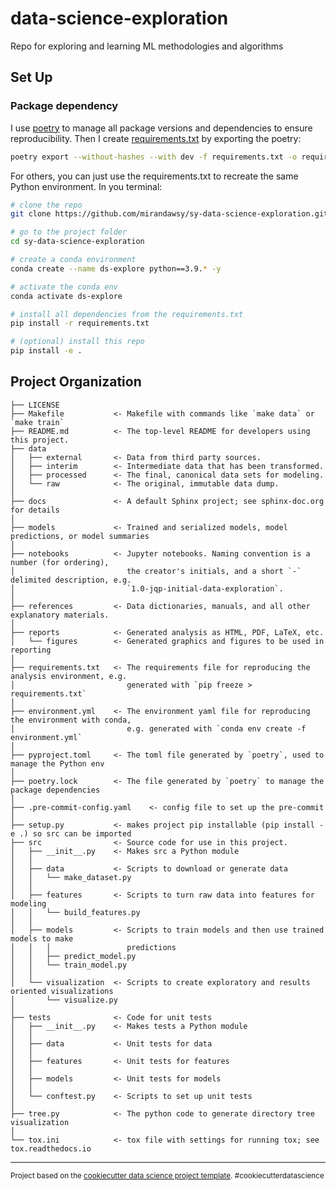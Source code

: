 data-science-exploration
==============================

Repo for exploring and learning ML methodologies and algorithms

Set Up
------------
### Package dependency
I use [poetry](https://python-poetry.org/docs/) to manage all package versions and dependencies to ensure reproducibility. Then I create [requirements.txt](/requirements.txt) by exporting the poetry:
```bash
poetry export --without-hashes --with dev -f requirements.txt -o requirements.txt
``` 

For others, you can just use the requirements.txt to recreate the same Python environment. In you terminal:
```bash
# clone the repo
git clone https://github.com/mirandawsy/sy-data-science-exploration.git

# go to the project folder
cd sy-data-science-exploration

# create a conda environment
conda create --name ds-explore python==3.9.* -y

# activate the conda env
conda activate ds-explore

# install all dependencies from the requirements.txt
pip install -r requirements.txt

# (optional) install this repo
pip install -e .
```

Project Organization
------------

    ├── LICENSE
    ├── Makefile           <- Makefile with commands like `make data` or `make train`
    ├── README.md          <- The top-level README for developers using this project.
    ├── data
    │   ├── external       <- Data from third party sources.
    │   ├── interim        <- Intermediate data that has been transformed.
    │   ├── processed      <- The final, canonical data sets for modeling.
    │   └── raw            <- The original, immutable data dump.
    │
    ├── docs               <- A default Sphinx project; see sphinx-doc.org for details
    │
    ├── models             <- Trained and serialized models, model predictions, or model summaries
    │
    ├── notebooks          <- Jupyter notebooks. Naming convention is a number (for ordering),
    │                         the creator's initials, and a short `-` delimited description, e.g.
    │                         `1.0-jqp-initial-data-exploration`.
    │
    ├── references         <- Data dictionaries, manuals, and all other explanatory materials.
    │
    ├── reports            <- Generated analysis as HTML, PDF, LaTeX, etc.
    │   └── figures        <- Generated graphics and figures to be used in reporting
    │
    ├── requirements.txt   <- The requirements file for reproducing the analysis environment, e.g.
    │                         generated with `pip freeze > requirements.txt`
    │
    ├── environment.yml    <- The environment yaml file for reproducing the environment with conda, 
    │                         e.g. generated with `conda env create -f environment.yml`
    │
    ├── pyproject.toml     <- The toml file generated by `poetry`, used to manage the Python env 
    │
    ├── poetry.lock        <- The file generated by `poetry` to manage the package dependencies 
    │
    ├── .pre-commit-config.yaml    <- config file to set up the pre-commit
    │
    ├── setup.py           <- makes project pip installable (pip install -e .) so src can be imported
    ├── src                <- Source code for use in this project.
    │   ├── __init__.py    <- Makes src a Python module
    │   │
    │   ├── data           <- Scripts to download or generate data
    │   │   └── make_dataset.py
    │   │
    │   ├── features       <- Scripts to turn raw data into features for modeling
    │   │   └── build_features.py
    │   │
    │   ├── models         <- Scripts to train models and then use trained models to make
    │   │   │                 predictions
    │   │   ├── predict_model.py
    │   │   └── train_model.py
    │   │
    │   └── visualization  <- Scripts to create exploratory and results oriented visualizations
    │       └── visualize.py
    │
    ├── tests              <- Code for unit tests
    │   ├── __init__.py    <- Makes tests a Python module
    │   │
    │   ├── data           <- Unit tests for data
    │   │
    │   ├── features       <- Unit tests for features
    │   │
    │   ├── models         <- Unit tests for models
    │   │ 
    │   └── conftest.py    <- Scripts to set up unit tests
    │
    ├── tree.py            <- The python code to generate directory tree visualization 
    │
    └── tox.ini            <- tox file with settings for running tox; see tox.readthedocs.io


--------

<p><small>Project based on the <a target="_blank" href="https://drivendata.github.io/cookiecutter-data-science/">cookiecutter data science project template</a>. #cookiecutterdatascience</small></p>
